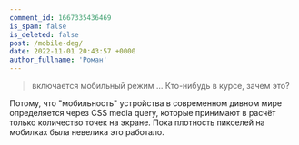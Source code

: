 ```yaml
---
comment_id: 1667335436469
is_spam: false
is_deleted: false
post: /mobile-deg/
date: 2022-11-01 20:43:57 +0000
author_fullname: 'Роман'
---
```


> включается мобильный режим ... Кто-нибудь в курсе, зачем это?

Потому, что "мобильность" устройства в современном дивном мире определяется через CSS media query, которые принимают в расчёт только количество точек на экране. Пока плотность пикселей на мобилках была невелика это работало.
